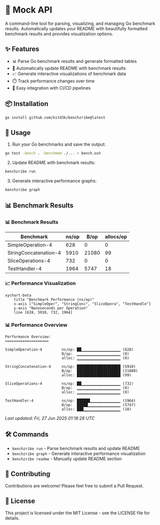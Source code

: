 # 🔧 Mock API

A command-line tool for parsing, visualizing, and managing Go benchmark results. Automatically updates your README with beautifully formatted benchmark results and provides visualization options.

## ✨ Features

- 📊 Parse Go benchmark results and generate formatted tables
- 📝 Automatically update README with benchmark results
- 📈 Generate interactive visualizations of benchmark data
- ⏱️ Track performance changes over time
- 🔄 Easy integration with CI/CD pipelines

## 📦 Installation

```bash
go install github.com/kitd3k/benchzribe@latest
```

## 🚀 Usage

1. Run your Go benchmarks and save the output:
```bash
go test -bench . -benchmem ./... > bench.out
```

2. Update README with benchmark results:
```bash
benchzribe run
```

3. Generate interactive performance graphs:
```bash
benchzribe graph
```

## 📊 Benchmark Results

<!-- BENCHSCRIBE:START -->
### 📊 Benchmark Results

| Benchmark | ns/op | B/op | allocs/op |
|-----------|-------|------|------------|
| SimpleOperation-4 | 628 | 0 | 0 |
| StringConcatenation-4 | 5910 | 21080 | 99 |
| SliceOperations-4 | 732 | 0 | 0 |
| TestHandler-4 | 1964 | 5747 | 18 |

### 📈 Performance Visualization

```mermaid
xychart-beta
    title "Benchmark Performance (ns/op)"
    x-axis ["SimpleOper", "StringConc", "SliceOpera", "TestHandle"]
    y-axis "Nanoseconds per Operation"
    line [628, 5910, 732, 1964]
```

### 📊 Performance Overview

```
Performance Overview:
====================

SimpleOperation-4         ns/op: ██▁▁▁▁▁▁▁▁▁▁▁▁▁▁▁▁▁▁ (628)
                          B/op:  ▁▁▁▁▁▁▁▁▁▁▁▁▁▁▁▁▁▁▁▁ (0)
                          alloc: ▁▁▁▁▁▁▁▁▁▁▁▁▁▁▁▁▁▁▁▁ (0)

StringConcatenation-4     ns/op: ████████████████████ (5910)
                          B/op:  ████████████████████ (21080)
                          alloc: ████████████████████ (99)

SliceOperations-4         ns/op: ██▁▁▁▁▁▁▁▁▁▁▁▁▁▁▁▁▁▁ (732)
                          B/op:  ▁▁▁▁▁▁▁▁▁▁▁▁▁▁▁▁▁▁▁▁ (0)
                          alloc: ▁▁▁▁▁▁▁▁▁▁▁▁▁▁▁▁▁▁▁▁ (0)

TestHandler-4             ns/op: ██████▁▁▁▁▁▁▁▁▁▁▁▁▁▁ (1964)
                          B/op:  █████▁▁▁▁▁▁▁▁▁▁▁▁▁▁▁ (5747)
                          alloc: ███▁▁▁▁▁▁▁▁▁▁▁▁▁▁▁▁▁ (18)

```

_Last updated: Fri, 27 Jun 2025 01:18:28 UTC_

<!-- BENCHSCRIBE:END -->

## 🛠️ Commands

- `benchzribe run` - Parse benchmark results and update README
- `benchzribe graph` - Generate interactive performance visualization
- `benchzribe readme` - Manually update README section

## 🤝 Contributing

Contributions are welcome! Please feel free to submit a Pull Request.

## 📄 License

This project is licensed under the MIT License - see the LICENSE file for details.
